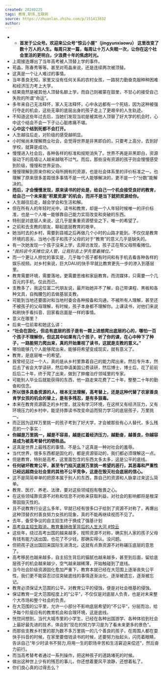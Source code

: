 ```yaml
---
created: 20240225
tags: 教育,职场,互联网
source: https://zhuanlan.zhihu.com/p/151413832
author: 
---
```


- - **首发于公众号。欢迎来公众号“惊云小屋”（jingyunxiaowu） 这里改变了数十万人的人生。每周只发一篇，每周让十万人失眠一次，让你在这个社会里活的更明白，少浪费十年的焦虑时光。**
- 上周接连爆出了当年高考被人顶替上学的事件。
- 苟晶，陈春秀等等。甚至对苟晶来说，还是连续两次被顶替。
- 这真是一个让人难过的事情。
- 当年善良无知，家里又没有任何关系的农村女孩，一路努力勤奋克服种种困难和经济压力考上大学，
- 结果竟然是被其他人顶替名额上学，而自己则被蒙在鼓里，不甘心的接受自己失败的所谓“命运”。
- 多年来自己无法释怀，家人无法释怀，心中永远都有一个死结，因为这种被强行夺走的机会，这些无辜的底层出身的孩子走上了更艰辛的人生轨迹。
- 不知道这些年过去后，当她们发现当初是被其他人顶替了好大学的机会时，心中这个结会不会一下子让心脏疼痛不堪。
- **心中这个结到死都不会打开。**
- 人生越往后走，对阶级的感受越明显。
- 小时候尚未理解商业社会，会觉得世界是非黑即白的，只要考上高分，去到好学校，就算是成功。
- 慢慢进入社会后，各种各样的标准和规矩消失了。世界不再是非黑即白，资源驱动下的高墙让人越来越喘不过气。而后，那些没有资源的孩子则会慢慢感受到阶级，慢慢和世界妥协。
- 慢慢理解到原来你和父母所拥有的资源，也是社会体系里的评价标准之一。也理解了原来很多差距很多事情不是一代人能够解决的，更不是一个“分数”能解决的。
- **而后，才会慢慢发现，原来读书的好处是，给自己一个机会接受良好的教育，给自己一个未来能“积累资源”的机会，而并不是当下就把资源给你。**
- 人生越往后走，越会学会和生活和解。
- 但在所有人的年轻时光中，读书和教育，却是一个人年轻时候唯一的评价标准，也是一个人唯一能够靠自己能力实现改变和突破的东西。
- 特别是对底层人来说，这几乎是重重资源壁垒之下，唯一的希望了。
- 之前和去支教的朋友，聊起底层教育的艰辛。
- 她当时去的乡村，需要到县城之后再做几个小时的山路才能到。不仅仅是教育环境的恶劣，当地小孩子和孩子父母的对于“教育”的意义几乎是缺失的。
- 有一次她发现一个孩子没来上学，去拜访发现，孩子正在帮父母照看摊位。
- _“我妈说今天摊位没人管，让我别去上学先管着摊位。”_
- 而一个更让人担忧的事实是，几乎每个孩子都有时间和有手机去看各种各样的娱乐视频。对乡村来说，巨大DAU的快手早就比教育更先一步的渗入到基层里。
- 教育需要环境，需要落地，更需要思维和家庭教育。而流媒体，只需要一个几百元的手机，仅此而已。
- 支教多了，我这位富二代朋友说，最开始她并不了解，自己带课程、黑板和各种文具，自掏腰包的去做基层支教，
- 可能到当地还要面对和当地村委会各种报备和沟通，不被所有人理解，甚至还不被孩子的父母理解，有时候，孩子本身都不理解你。上课读书，对他们来说和刷快手看抖音、回家看店面是一样的事情。
- 意义在哪里？
- 后来一位前辈和她这么讲：
- **“社会在固化，但总有底层的孩子是有一颗上进想爬出底层的心的，哪怕一百个孩子不理解你，但这其中如果有几个孩子，听了你的课，在心中种下了种子，一路能努力爬出来，真的开始重视了读书，这就是支教的意义。”**
- 哪怕能够几个人能够爬出来，能够将希望变成现实，就有意义了。
- 教育，是底层唯一的希望。
- 我曾经见过一个人，真的是从乡村里靠着自己的能力爬出来，然后专升本，然后去了省会大学读研，然后申请美国公费读研，然后博士，博士后，花了前前后后二十年，终于爬了出来，做到了肿瘤治疗领域里的专家。
- 可能别人毕业后就能获得的东西，他一路走来花费了二十年，整整二十年的勤奋和信念。
- **所以很多具备资源的人，根本无法理解，高考替上，还是这种代替了农家善良肯学女孩的机会的替上，是有多残忍，是有多狠毒。**
- 本来在教育资源匮乏的乡村里，就没有学习环境，在这样又有经济压力，又有环境压力的乡村中，能坚持靠读书改变命运而努力学习的底层孩子，万里挑一。
- 而正因为这样万里挑一的孩子考到了好大学，才会被那些有心人替代，多么残忍的一个事实：
- **你越是万里挑一，越是不容易，越是扛着经济压力，越勤奋，越善良，你越容易成为被高考替代的牺牲品。**
- 这真是世界上最残忍的事情，不是么？这真是一种对社会的羞辱。
- 当代世界，很多东西都是固化的，都是资源驱动的，我们都必须理解这一点。
- 但是教育，特别是高考，这里面包含的东西太多太多，这是公平的底线。
- **任何破坏教育公平，甚至专门掐灭底层万里挑一希望的恶行，其恶毒和严重性已经远超商业社会里的其他不公平竞争，这是在毁灭社会底层的信心。**
- 这不是简简单单的把原本属于别人的东西，靠自己的资源和人脉拿过来这么简单。
- 教育、医疗、养老、法律，要对这些领域抱有敬畏之心。
- 在这些领域靠资源不对称和信息不对称来获取利益，对社会的影响都将是根深蒂固毁灭性的。
- 且不说教育行业这么多年，早就已经有很多口子给到了资源不对称了，再爆出这种顶替农村善良努力女孩的现象，真的不能再继续视而不见了。
- 去年，备受争议的自主招生终于换成了强基计划
- [高考自主招生取消，教育重磅改革背后的人生大河 #惊云](http://mp.weixin.qq.com/s?__biz=MzU1Mjk1MDY2OA==&mid=2247483781&idx=1&sn=2b708f7fafaf28af034c2b9f4db8dc0b&chksm=fbfb0f66cc8c8670620585d7ca2eec7a517d8231167255a517186476da84cce4e9a49c3c3188&scene=21#wechat_redirect)
- 这些年，绕过高考出国的越来越多，按照资源不对称，确实别人家的孩子父母有钱有能力送出国，也花了不少钱，那确实得认。没问题。
- 但把孩子送出国回来国际生进清北，这就有点靠资源不对称碾压底层的意思了。
- 高考移民也越来越多，自主招生背后的猫腻也越来越多，甚至到后面，留给底层孩子的机会越来越少，空气越来越稀薄，开始触碰到了底线。
- 当今社会阶级资源固化愈加严重下，教育本就已经在大范围上逐渐丧失公平性，我们更不能容忍过往突破底线的事情逐渐淡化、逐渐被遗忘，逐渐被忘记。
- 教育必须保证大范围的公平。对教育公平的侵蚀，便是对社会根基的侵蚀。
- 保证教育一定大范围程度上的“公平”，不仅仅是对底层人负责，也是对未来整个大市场和整个社会的负责。
- 在大范围的公平里，允许一小部分不影响底层希望的“不公平”，分层而治，给予每个阶层应有的教育机会和合理环境，这是底线。
- 恍惚间想到，当代大城市里的小学生，已经在各种出国游学、各种体验到社会上最好最先进的技术，体会到“现在的努力学习是为了看未来更多的景色”。
- 而那些支教乡村里的那为数不多万里挑一的几个善良的孩子，在周围人都在耍快手抖音的时候，在家里要借钱读书的时候，还要努力抬起头，闪亮着眼睛，告诉自己“年少时读书不努力,将用一生的职场辛苦和生活窘迫来偿还”，然后奋力前行。
- 而当高考替考者通过一系列操作，把这种孩子的道路堵死的时候。
- 做出这种世上少有的残忍的事儿，你还想着要风平浪静，还想着私了。
- 你们良心真的过得去么？